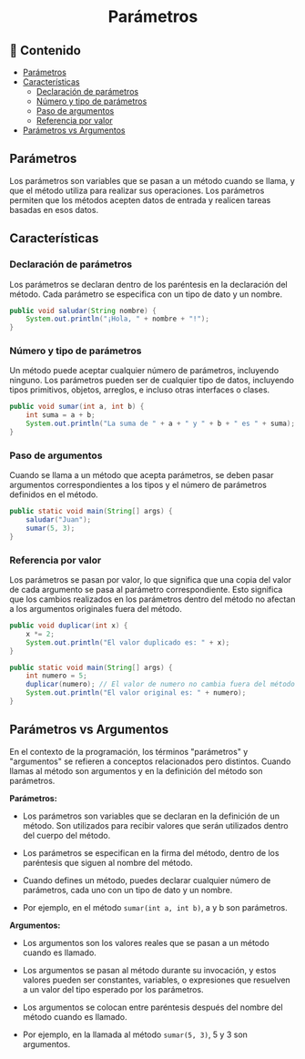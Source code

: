 <h1 align="center">Parámetros</h1>

<h2>📑 Contenido</h2>

- [Parámetros](#parámetros)
- [Características](#características)
  - [Declaración de parámetros](#declaración-de-parámetros)
  - [Número y tipo de parámetros](#número-y-tipo-de-parámetros)
  - [Paso de argumentos](#paso-de-argumentos)
  - [Referencia por valor](#referencia-por-valor)
- [Parámetros vs Argumentos](#parámetros-vs-argumentos)

## Parámetros

Los parámetros son variables que se pasan a un método cuando se llama, y que el método utiliza para realizar sus operaciones. Los parámetros permiten que los métodos acepten datos de entrada y realicen tareas basadas en esos datos.

## Características

### Declaración de parámetros

Los parámetros se declaran dentro de los paréntesis en la declaración del método. Cada parámetro se especifica con un tipo de dato y un nombre.

```java
public void saludar(String nombre) {
    System.out.println("¡Hola, " + nombre + "!");
}
```

### Número y tipo de parámetros

Un método puede aceptar cualquier número de parámetros, incluyendo ninguno. Los parámetros pueden ser de cualquier tipo de datos, incluyendo tipos primitivos, objetos, arreglos, e incluso otras interfaces o clases.

```java
public void sumar(int a, int b) {
    int suma = a + b;
    System.out.println("La suma de " + a + " y " + b + " es " + suma);
}
```

### Paso de argumentos

Cuando se llama a un método que acepta parámetros, se deben pasar argumentos correspondientes a los tipos y el número de parámetros definidos en el método.

```java
public static void main(String[] args) {
    saludar("Juan");
    sumar(5, 3);
}
```

### Referencia por valor

Los parámetros se pasan por valor, lo que significa que una copia del valor de cada argumento se pasa al parámetro correspondiente. Esto significa que los cambios realizados en los parámetros dentro del método no afectan a los argumentos originales fuera del método.

```java
public void duplicar(int x) {
    x *= 2;
    System.out.println("El valor duplicado es: " + x);
}

public static void main(String[] args) {
    int numero = 5;
    duplicar(numero); // El valor de numero no cambia fuera del método
    System.out.println("El valor original es: " + numero);
}
```

## Parámetros vs Argumentos

En el contexto de la programación, los términos "parámetros" y "argumentos" se refieren a conceptos relacionados pero distintos. Cuando llamas al método son argumentos y en la definición del método son parámetros.

**Parámetros:**

- Los parámetros son variables que se declaran en la definición de un método. Son utilizados para recibir valores que serán utilizados dentro del cuerpo del método.

- Los parámetros se especifican en la firma del método, dentro de los paréntesis que siguen al nombre del método.

- Cuando defines un método, puedes declarar cualquier número de parámetros, cada uno con un tipo de dato y un nombre.

- Por ejemplo, en el método `sumar(int a, int b)`, a y b son parámetros.

**Argumentos:**

- Los argumentos son los valores reales que se pasan a un método cuando es llamado.

- Los argumentos se pasan al método durante su invocación, y estos valores pueden ser constantes, variables, o expresiones que resuelven a un valor del tipo esperado por los parámetros.

- Los argumentos se colocan entre paréntesis después del nombre del método cuando es llamado.

- Por ejemplo, en la llamada al método `sumar(5, 3)`, 5 y 3 son argumentos.

